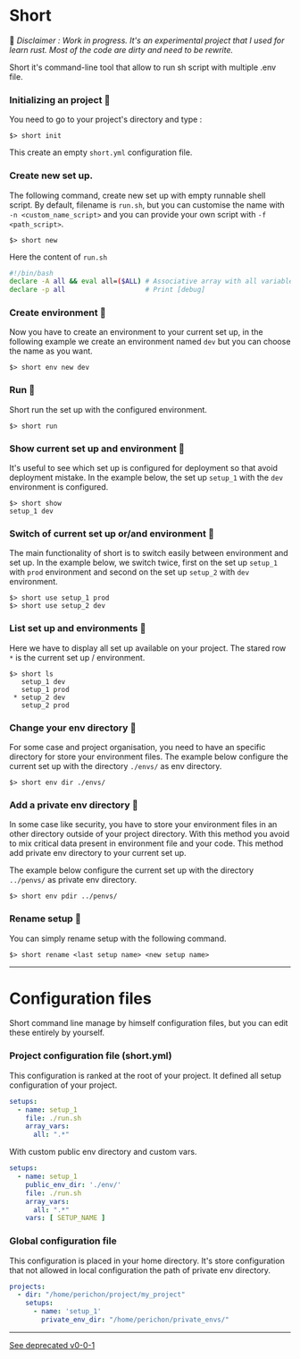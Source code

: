 # Short 

:construction: *Disclaimer : Work in progress. It's an experimental project that I used for learn rust. Most of the code are dirty and need to be rewrite.*

Short it's command-line tool that allow to run sh script with multiple .env file.

### Initializing an project :black_square_button:
You need to go to your project's directory and type :
```
$> short init
```
This create an empty `short.yml` configuration file.

### Create new set up.

The following command, create new set up with empty runnable shell script. By default, filename is `run.sh`, but
you can customise the name with `-n <custom_name_script>` and you can provide your own script with `-f <path_script>`.
```
$> short new
```

Here the content of `run.sh`
```sh
#!/bin/bash
declare -A all && eval all=($ALL) # Associative array with all variables.
declare -p all                    # Print [debug]
```

### Create environment :black_square_button:
Now you have to create an environment to your current set up, in the following example we create an environment named `dev`
but you can choose the name as you want.
```
$> short env new dev
```

### Run :black_square_button:

Short run the set up with the configured environment.
```
$> short run
```

### Show current set up and environment :black_square_button:
It's useful to see which set up is configured for deployment so that avoid deployment mistake.
In the example below, the set up `setup_1` with the `dev` environment is configured.
```
$> short show
setup_1 dev
```

### Switch of current set up or/and environment :black_square_button:
The main functionality of short is to switch easily between environment and set up.
In the example below, we switch twice, first on the set up `setup_1` with `prod`
environment and second on the set up `setup_2` with `dev` environment.
```
$> short use setup_1 prod
$> short use setup_2 dev
```

### List set up and environments :black_square_button:
Here we have to display all set up available on your project. The stared row `*` is 
the current set up / environment.
```
$> short ls
   setup_1 dev
   setup_1 prod
 * setup_2 dev
   setup_2 prod
```

### Change your env directory :black_square_button:
For some case and project organisation, you need to have an specific directory
for store your environment files. The example below configure the current set up with
the directory `./envs/` as env directory.
```
$> short env dir ./envs/
```

### Add a private env directory :black_square_button:
In some case like security, you have to store your environment files in an other directory outside of your
project directory. With this method you avoid to mix critical data present in environment file and your code.
This method add private env directory to your current set up.

The example below configure the current set up with the directory `../penvs/` as private env directory.
```
$> short env pdir ../penvs/
```

### Rename setup :black_square_button:

You can simply rename setup with the following command.
```
$> short rename <last setup name> <new setup name>
```

----
# Configuration files

Short command line manage by himself configuration files, but you can edit these entirely by yourself.

### Project configuration file (short.yml)

This configuration is ranked at the root of your project. It defined all setup configuration of your project.

```yaml
setups:
  - name: setup_1
    file: ./run.sh
    array_vars:
      all: ".*"
```

With custom public env directory and custom vars.
```yaml
setups:  
  - name: setup_1
    public_env_dir: './env/'
    file: ./run.sh
    array_vars:
      all: ".*"
    vars: [ SETUP_NAME ]
```

### Global configuration file

This configuration is placed in your home directory.
It's store configuration that not allowed in local configuration the path of private env directory.

```yaml
projects:
  - dir: "/home/perichon/project/my_project"
    setups:
      - name: 'setup_1'
        private_env_dir: "/home/perichon/private_envs/"
```


----
[See deprecated v0-0-1](https://github.com/vincent-herlemont/short/tree/v0-0-1)